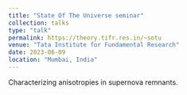 ```yaml
---
title: "State Of The Universe seminar"
collection: talks
type: "talk"
permalink: https://theory.tifr.res.in/~sotu
venue: "Tata Institute for Fundamental Research"
date: 2023-06-09
location: "Mumbai, India"
---
```


Characterizing anisotropies in supernova remnants.
